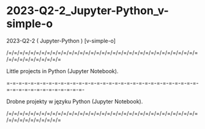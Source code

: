 # 2023-Q2-2_Jupyter-Python_v-simple-o
2023-Q2-2 ( Jupyter-Python ) [v-simple-o]

/=/=/=/=/=/=/=/=/=/=/=/=/=/=/=/=/=/=/=/=/=/=/=/=/=/=/=/=/=/=/=/=/=/=/=/=/=/=/=/=/=/=/=/=/=

Little projects in Python (Jupyter Notebook).

=-=-=-=-=-=-=-=-=-=-=-=-=-=-=-=-=-=-=-=-=-=-=-=-=-=-=-=-=-=-=-=-=-=-=-=-=-=-=-=-=-=-=-=-=-

Drobne projekty w języku Python (Jupyter Notebook).

/=/=/=/=/=/=/=/=/=/=/=/=/=/=/=/=/=/=/=/=/=/=/=/=/=/=/=/=/=/=/=/=/=/=/=/=/=/=/=/=/=/=/=/=/=
